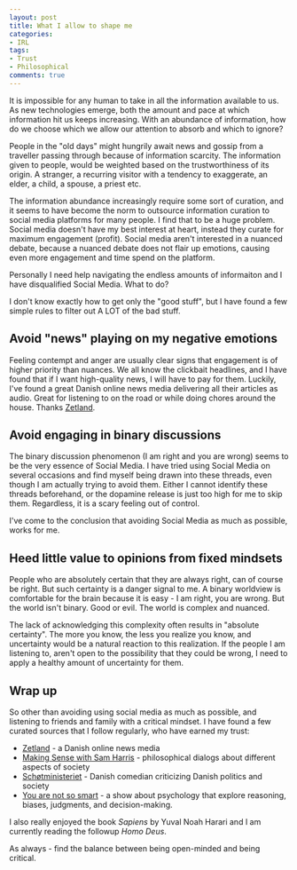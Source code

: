 ```yaml
---
layout: post
title: What I allow to shape me
categories:
- IRL
tags:
- Trust
- Philosophical
comments: true
---
```


It is impossible for any human to take in all the information available to us.
As new technologies emerge, both the amount and pace at which information hit us
keeps increasing. With an abundance of information, how do we choose which we
allow our attention to absorb and which to ignore?

People in the "old days" might hungrily await news and gossip from a traveller
passing through because of information scarcity. The information given to
people, would be weighted based on the trustworthiness of its origin. A
stranger, a recurring visitor with a tendency to exaggerate, an elder, a child,
a spouse, a priest etc.

The information abundance increasingly require some sort of curation, and it
seems to have become the norm to outsource information curation to social media
platforms for many people. I find that to be a huge problem. Social media
doesn't have my best interest at heart, instead they curate for maximum
engagement (profit). Social media aren't interested in a nuanced debate, because
a nuanced debate does not flair up emotions, causing even more engagement and
time spend on the platform.

Personally I need help navigating the endless amounts of informaiton and I have disqualified Social Media. What to do?

I don't know exactly how to get only the "good stuff", but I have found a few
simple rules to filter out A LOT of the bad stuff.


## Avoid "news" playing on my negative emotions

Feeling contempt and anger are usually clear signs that engagement is of higher
priority than nuances. We all know the clickbait headlines, and I have found
that if I want high-quality news, I will have to pay for them. Luckily, I've
found a great Danish online news media delivering all their articles as audio.
Great for listening to on the road or while doing chores around the house.
Thanks [Zetland][1].


## Avoid engaging in binary discussions

The binary discussion phenomenon (I am right and you are wrong) seems to be the
very essence of Social Media. I have tried using Social Media on several
occasions and find myself being drawn into these threads, even though I am
actually trying to avoid them. Either I cannot identify these threads
beforehand, or the dopamine release is just too high for me to skip them.
Regardless, it is a scary feeling out of control.

I've come to the conclusion that avoiding Social Media as much as possible,
works for me.


## Heed little value to opinions from fixed mindsets

People who are absolutely certain that they are always right, can of course be
right. But such certainty is a danger signal to me. A binary worldview is
comfortable for the brain because it is easy - I am right, you are wrong. But
the world isn't binary. Good or evil. The world is complex and nuanced.

The lack of acknowledging this complexity often results in "absolute certainty".
The more you know, the less you realize you know, and uncertainty would be a
natural reaction to this realization. If the people I am listening to, aren't
open to the possibility that they could be wrong, I need to apply a healthy
amount of uncertainty for them.


## Wrap up

So other than avoiding using social media as much as possible, and listening to
friends and family with a critical mindset. I have found a few curated sources
that I follow regularly, who have earned my trust:
- [Zetland][1] - a Danish online news media
- [Making Sense with Sam Harris][2] - philosophical dialogs about different
  aspects of society
- [Schøtministeriet][3] - Danish comedian criticizing Danish politics and society
- [You are not so smart][4] - a show about psychology that explore reasoning, biases, judgments, and decision-making.

I also really enjoyed the book *Sapiens* by Yuval Noah Harari and I am currently reading the followup *Homo Deus*.

As always - find the balance between being open-minded and being critical.


[1]: https://www.zetland.dk/
[2]: https://www.samharris.org/
[3]: https://podcasts.google.com/feed/aHR0cHM6Ly9mZWVkLnBvZGJlYW4uY29tL3NjaG9ldG1pbmlzdGVyaWV0L2ZlZWQueG1s
[4]: https://podcasts.google.com/feed/aHR0cHM6Ly9mZWVkcy5zaW1wbGVjYXN0LmNvbS9ONWVLRHhKSQ